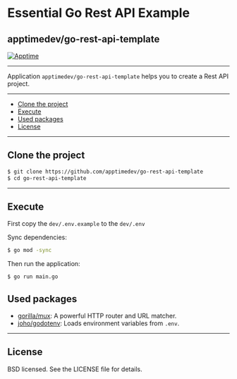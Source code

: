# Essential Go Rest API Example
## apptimedev/go-rest-api-template

[![Apptime](https://apptime.dev/icons/icon-128x128.png)](https://apptime.dev)

---

Application `apptimedev/go-rest-api-template` helps you to create a Rest API project.

---

* [Clone the project](#clone-the-project)
* [Execute](#execute)
* [Used packages](#used-packages)
* [License](#license)

---

## Clone the project

```sh
$ git clone https://github.com/apptimedev/go-rest-api-template
$ cd go-rest-api-template
```

---

## Execute

First copy the `dev/.env.example` to the `dev/.env`

Sync dependencies:

```sh
$ go mod -sync
```

Then run the application:

```sh
$ go run main.go
```

## Used packages

* [gorilla/mux](https://github.com/gorilla/mux): A powerful HTTP router and URL matcher.
* [joho/godotenv](https://github.com/joho/godotenv): Loads environment variables from `.env`.

---

## License

BSD licensed. See the LICENSE file for details.
